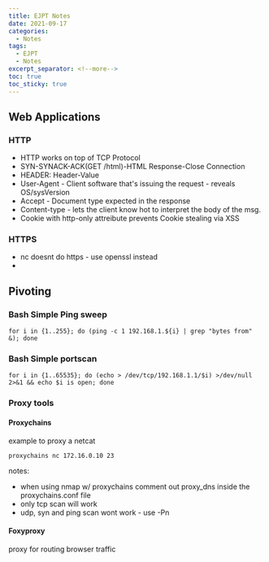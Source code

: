 ```yaml
---
title: EJPT Notes
date: 2021-09-17
categories:
  - Notes
tags:
  - EJPT
  - Notes
excerpt_separator: <!--more-->
toc: true
toc_sticky: true
---
```


<h2 id="web_applications">Web Applications</h2>
<h3>HTTP</h3>
<p>
<ul>
  <li>HTTP works on top of TCP Protocol</li>
  <li>SYN-SYNACK-ACK(GET /html)-HTML Response-Close Connection</li>
  <li>HEADER: Header-Value</li>
  <li>User-Agent - Client software that's issuing the request - reveals OS/sysVersion</li>
  <li>Accept - Document type expected in the response</li>
  <li>Content-type - lets the client know hot to interpret the body of the msg.</li>
  <li>Cookie with http-only attreibute prevents Cookie stealing via XSS</li>
</ul>
</p>
<h3>HTTPS</h3>

<ul>
<li>nc doesnt do https - use openssl instead </li>
<li></li>

</ul>

<h2 id="pivoting">Pivoting</h2>
<h3>Bash Simple Ping sweep</h3>
<code>for i in {1..255}; do (ping -c 1 192.168.1.${i} | grep "bytes from" &); done</code>
<h3>Bash Simple portscan</h3>
<code>for i in {1..65535}; do (echo > /dev/tcp/192.168.1.1/$i) >/dev/null 2>&1 && echo $i is open; done</code>
<h3>Proxy tools</h3>
<h4>Proxychains</h4>
<p>example to proxy a netcat</p>
<code>proxychains nc 172.16.0.10 23</code>
<p>notes:</p>
  <ul>
    <li>when using nmap w/ proxychains comment out proxy_dns inside the proxychains.conf file</li>
    <li>only tcp scan will work</li>
    <li>udp, syn and ping scan wont work - use -Pn</li>
  </ul>
<h4>Foxyproxy</h4>
<p>proxy for routing browser traffic</p>